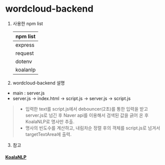 # wordcloud-backend

1. 사용한 npm list

   | npm list |
   | -------- |
   | express  |
   | request  |
   | dotenv   |
   | koalanlp |

2. wordcloud-backend 설명

- main : server.js
- server.js -> index.html -> script.js -> server.js -> script.js

> - 입력한 text를 script.js에서 debouncer(2초)를 통한 입력을 받고 server.js로 넘긴 후 Naver api를 이용해서 검색된 값을 긁어 온 후 KoalaNLP로 명사만 추출.
> - 명사의 빈도수를 계산하고, 내림차순 정렬 후의 객체를 script.js로 넘겨서 targetTextArea에 출력.

3. 참고

#### [KoalaNLP](https://github.com/koalanlp/nodejs-support)

